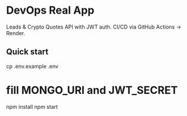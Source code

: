 # DevOps Real App
Leads & Crypto Quotes API with JWT auth. CI/CD via GitHub Actions → Render.

## Quick start
cp .env.example .env
# fill MONGO_URI and JWT_SECRET
npm install
npm start
